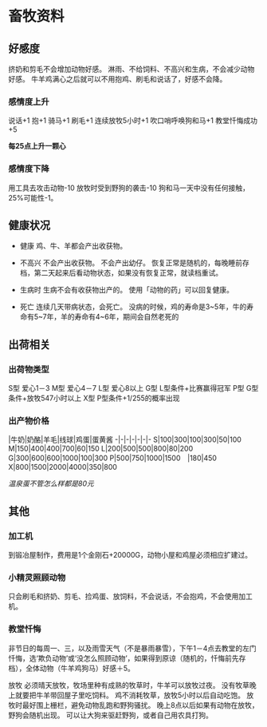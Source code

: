 # 畜牧资料

## 好感度

挤奶和剪毛不会增加动物好感。
淋雨、不给饲料、不高兴和生病，不会减少动物好感。
牛羊鸡满心之后就可以不用抱鸡、刷毛和说话了，好感不会降。

### 感情度上升

说话+1
抱+1
骑马+1
刷毛+1
连续放牧5小时+1
吹口哨呼唤狗和马+1
教堂忏悔成功+5

**每25点上升一颗心**

### 感情度下降

用工具去攻击动物-10
放牧时受到野狗的袭击-10
狗和马一天中没有任何接触，25%可能性-1。

## 健康状况

- 健康
鸡、牛、羊都会产出收获物。

- 不高兴
不会产出收获物。
不会产出幼仔。
恢复正常是随机的，每晚睡前存档，第二天起来后看动物状态，如果没有恢复正常，就读档重试。

- 生病时
生病不会有收获物出产的。
使用「动物的药」可以回复健康。

- 死亡
连续几天带病状态，会死亡。
没病的时候，鸡的寿命是3~5年，牛的寿命有5~7年，羊的寿命有4~6年，期间会自然老死的

## 出荷相关

### 出荷物类型

S型 爱心1－3
M型 爱心4－7
L型 爱心8以上
G型 L型条件+比赛赢得冠军
P型 G型条件+放牧547小时以上
X型 P型条件+1/255的概率出现

### 出产物价格

 |牛奶|奶酪|羊毛|线球|鸡蛋|蛋黄酱
-|-|-|-|-|-|-
S|100|300|100|300|50|100
M|150|400|400|700|60|150
L|200|500|500|800|80|200
G|300|600|600|1000|100|300
P|500|750|1000|1500　|180|450
X|800|1500|2000|4000|350|800

*温泉蛋不管怎么样都是80元*

## 其他

### 加工机

到锻冶屋制作，费用是1个金刚石+20000G，动物小屋和鸡屋必须相应扩建过。

### 小精灵照顾动物

只会刷毛和挤奶、剪毛、捡鸡蛋、放饲料，不会说话，不会抱鸡，不会使用加工机。

### 教堂忏悔

非节日的每周一、三，以及雨雪天气（不是暴雨暴雪），下午1－4点去教堂的左门忏悔，选‘欺负动物’或‘没怎么照顾动物’，如果得到原谅（随机的，忏悔前先存档），全体动物（牛羊鸡狗马）好感＋5。

放牧
必须晴天放牧，牧场里种有成熟的牧草时，牛羊可以放牧过夜。
没有牧草晚上就要把牛羊带回屋子里吃饲料。
鸡不消耗牧草，放牧5小时以后自动吃饱。
放牧时最好围上栅栏，避免动物乱跑和野狗骚扰。
晚上8点以后如果有动物在放牧，野狗会随机出现。
可以让大狗来驱赶野狗，或者自己用农具打狗。
